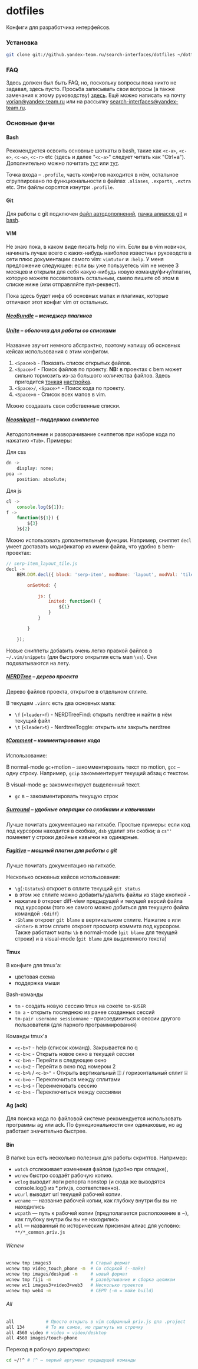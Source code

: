 dotfiles
========

Конфиги для разработчика интерфейсов.

### Установка

```bash
git clone git://github.yandex-team.ru/search-interfaces/dotfiles ~/dotfiles && ~/dotfiles/install.sh
```

### FAQ

Здесь должен был быть FAQ, но, поскольку вопросы пока никто не задавал, здесь пусто.
Просьба записывать свои вопросы (а также замечания к этому руководству) [здесь](/../../issues/7). Ещё можно написать на почту vorian@yandex-team.ru или на рассылку search-interfaces@yandex-team.ru.

### Основные фичи

#### Bash

Рекомендуется освоить основные шоткаты в bash, такие как `<c-a>`, `<c-e>`, `<c-w>`, `<c-r>` etc (здесь и далее "`<c-a>`" следует читать как "Ctrl+a"). Дополнительно можно почитать [тут](http://en.wikipedia.org/wiki/Bash_(Unix_shell)#Keyboard_shortcuts) или [тут](http://habrahabr.ru/post/99843/).

Точка входа – `.profile`, часть конфигов находится в нём, остальное сгруппировано по функциональности в файлах `.aliases`, `.exports`, `.extra` etc. Эти файлы сорсятся изнутри `.profile`.

#### Git

Для работы с git подключен [файл автодополнений](./git-completion.bash), [пачка алиасов git](./.gitconfig#L33-L59) и [bash](./.aliases#L28-L42).

#### VIM

Не знаю пока, в каком виде писать help по vim.
Если вы в vim новичок, начинать лучше всего с каких-нибудь наиболее известных руководств в сети плюс документации самого vim: `vimtutor` и `:help`.
У меня предложение следующее: если вы уже пользуетесь vim не менее 3 месяцев и открыли для себя какую-нибудь новую команду/фичу/плагин, которую можете посоветовать остальным, смело пишите об этом в списке ниже (или отправляйте пул-реквест).

Пока здесь будет инфа об основных мапах и плагинах, которые отличают этот конфиг vim от остальных.

##### [NeoBundle](https://github.com/Shougo/neobundle.vim) – менеджер плагинов

##### [Unite](https://github.com/Shougo/unite.vim) – оболочка для работы со списками
Название звучит немного абстрактно, поэтому напишу об основных кейсах использования с этим конфигом.

1. `<Space>b` - Показать список открытых файлов.
2. `<Space>f` - Поиск файлов по проекту. **NB:** в проектах с bem может сильно тормозить из-за большого количества файлов. Здесь пригодится [тонкая](https://github.yandex-team.ru/mm-interfaces/sakhalin/blob/dev/.vimrc) [настройка](https://github.yandex-team.ru/mm-interfaces/sakhalin/blob/dev/.agignore).
3. `<Space>/`, `<Space>*` - Поиск кода по проекту.
4. `<Space>m` - Список всех мапов в vim.

Можно создавать свои собственные списки.

##### [Neosnippet](https://github.com/Shougo/neosnippet.vim) – поддержка сниппетов
Автодополнение и разворачивание сниппетов при наборе кода по нажатию `<Tab>`. Примеры:

Для css
```css
dn ->
    display: none;
poa ->
    position: absolute;
```

Для js
```js
cl ->
    console.log(${1});
f ->
    function(${1}) {
        ${3}
    }${2}
```
Можно использовать дополнительные функции. Например, сниппет `decl` умеет доставать модификатор из имени файла, что удобно в bem-проектах:
```js
// serp-item_layout_tile.js
decl ->
    BEM.DOM.decl({ block: 'serp-item', modName: 'layout', modVal: 'tile' }, {

        onSetMod: {

            js: {
                inited: function() {
                    ${1}
                }
            }

        }

    });
```

Новые сниппеты добавить очень легко правкой файлов в `~/.vim/snippets` (для быстрого открытия есть мап `\vs`). Они подхватываются на лету.

##### [NERDTree](https://github.com/scrooloose/nerdtree) – дерево проекта
Дерево файлов проекта, открытое в отдельном сплите.

В текущем `.vimrc` есть два основных мапа:
- `\f` (`<leader>f`) - NERDTreeFind: открыть nerdtree и найти в нём текущий файл
- `\t` (`<leader>t`) - NerdtreeToggle: открыть или закрыть nerdtree

##### [tComment](https://github.com/tomtom/tcomment_vim) – комментирование кода
Использование:

В normal-mode `gc`+motion – закомментировать текст по motion, `gcc` – одну строку. Например, `gcip` закомментирует текущий абзац с текстом.

В visual-mode `gc` закомментирует выделенный текст.
- `gc` в  – закомментировать текущую строк

##### [Surround](https://github.com/tpope/vim-surround) – удобные операции со скобками и кавычками
Лучше почитать документацию на гитхабе. Простые примеры: если код под курсором находится в скобках, `dsb` удалит эти скобки; а `cs"'` поменяет у строки двойные кавычки на одинарные.

##### [Fugitive](https://github.com/tpope/vim-fugitive) – мощный плагин для работы с git
Лучше почитать документацию на гитхабе.

Несколько основных кейсов использования:
- `\g`(`:Gstatus`) откроет в сплите текущий `git status`
- в этом же сплите можно добавить/удалить файлы из stage кнопкой `-`
- нажатие `D` откроет diff-view предыдущей и текущей версий файла под курсором (того же самого можно добиться для текущего файла командой `:Gdiff`)
- `:Gblame` откроет `git blame` в вертикальном сплите. Нажатие `o` или `<Enter>` в этом сплите откроет просмотр коммита под курсором. Также работают мапы `\b` в normal-mode (`git blame` для текущей строки) и в visual-mode (`git blame` для выделенного текста)

#### Tmux

В конфиге для tmux'а:
- цветовая схема
- поддержка мыши

Bash-команды

- `tm` - создать новую сессию tmux на сокете `tm-$USER`
- `tm a` - открыть последнюю из ранее созданных сессий
- `tm-pair username sessionname` - присоединиться к сессии другого пользователя (для парного программирования)

Команды tmux'а

- `<c-b>?` - help (список команд). Закрывается по q
- `<c-b>c` - Открыть новое окно в текущей сессии
- `<c-b>n` - Перейти в следующее окно
- `<c-b>2` - Перейти в окно под номером 2
- `<c-b>%` / `<c-b>"` - Открыть вертикальный ⎅ / горизонтальный сплит ⌸
- `<c-b>o` - Переключиться между сплитами
- `<c-b>$` - Переименовать сессию
- `<c-b>s` - Переключиться между сессиями

#### Ag (ack)

Для поиска кода по файловой системе рекомендуется использовать программы ag или ack. По функциональности они одинаковые, но ag работает значительно быстрее.

#### Bin

В папке `bin` есть несколько полезных для работы скриптов. Например:
* `watch` отслеживает изменения файлов (удобно при отладке),
* `wcnew` быстро создаёт рабочую копию.
* `wclog` выводит логи репорта nonstop (и сюда же выводятся console.log() из *.priv.js, соответственно).
* `wcurl` выводит url текущей рабочей копии.
* `wcname` — название рабочей копии, как глубоку внутри бы вы не находились
* `wcpath` — путь к рабочей копии (предполагается расположение в ~), как глубоку внутри бы вы не находились
* `all` — названный по историческим присинам алиас для условно: `**/*_common.priv.js`

###### Wcnew


```sh
wcnew tmp images3               # Старый формат
wcnew tmp video_touch_phone -m  # Со сборкой (--make)
wcnew tmp images/deskpad -m     # новый формат
wcnew tmp fiji -m               # развёртывание и сборка целиком
wcnew wc1 images3+video3+web3   # Несколько проектов
wcnew tmp web4 -m               # СЕРП (-m = make build)
```

###### All

```sh
all            # Просто открыть в vim собранный priv.js для .project
all 134        # То же самое, но прыгнуть на строчку
all 4560 video # video = video/desktop
all 4560 images/touch-phone	
```

Переход в рабочую директорию:
```sh
cd ~/!^ # !^ — первый аргумент предыдущей команды
```
